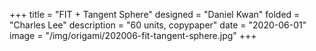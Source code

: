 +++
title = "FIT + Tangent Sphere"
designed = "Daniel Kwan"
folded = "Charles Lee"
description = "60 units, copypaper"
date = "2020-06-01"
image = "/img/origami/202006-fit-tangent-sphere.jpg"
+++